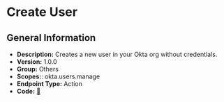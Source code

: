 # Create User

## General Information

- **Description:** Creates a new user in your Okta org without credentials.
- **Version:** 1.0.0
- **Group:** Others
- **Scopes:**: okta.users.manage
- **Endpoint Type:** Action
- **Code:** [🔗](https://github.com/NangoHQ/integration-templates/tree/main/integrations/okta-preview/actions/create-user.ts)
